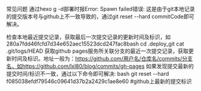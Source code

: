 常见问题
通过hexo g -d部署时报Error: Spawn failed错误:
这是由于git本地记录的提交版本号与github上不一致导致的，通过git reset --hard commitCode即可解决。

检查本地最近提交记录，获取最后一次提交记录的更新时间及标识，如280a7fdd46fcfd7d34e652aec15523dcd247fac8bash cd .deploy_git cat .git/logs/HEAD
获取github pages服务所关联分支的最近一次提交记录，获取更新时间及标识。地址一般为：https://github.com/用户名/仓库名/commits/分支名，如https://github.com/lxl80/blog/commits/gh-pages
如果发现提交最新的提交时间/标识不一致，通过以下命令即可解决: bash git reset --hard f085038efdf79546c09641d37b2a2429c1ae8e60 #github上最新的提交标识